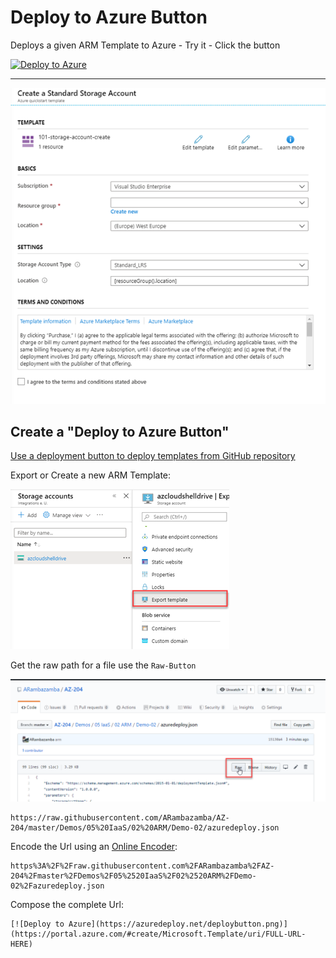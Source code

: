 # Deploy to Azure Button

Deploys a given ARM Template to Azure - Try it - Click the button

[![Deploy to Azure](https://azuredeploy.net/deploybutton.png)](https://portal.azure.com/#create/Microsoft.Template/uri/https%3A%2F%2Fraw.githubusercontent.com%2FARambazamba%2FAZ-400%2Fmaster%2FT05%2F01%2520Infrastructure%2520and%2520Configuration%2520Azure%2520Tools%2FDemo-03%2Fazuredeploy.json)

---

![form](../_images/template-form.png)

## Create a "Deploy to Azure Button"

[Use a deployment button to deploy templates from GitHub repository](https://docs.microsoft.com/en-us/azure/azure-resource-manager/templates/deploy-to-azure-button)

Export or Create a new ARM Template:

![export](../_images/export-arm.png)

Get the raw path for a file use the `Raw-Button`

![githubuserconent](../_images/githubusercontent.png)

```
https://raw.githubusercontent.com/ARambazamba/AZ-204/master/Demos/05%20IaaS/02%20ARM/Demo-02/azuredeploy.json
```

Encode the Url using an [Online Encoder](https://www.urlencoder.org/):

```
https%3A%2F%2Fraw.githubusercontent.com%2FARambazamba%2FAZ-204%2Fmaster%2FDemos%2F05%2520IaaS%2F02%2520ARM%2FDemo-02%2Fazuredeploy.json
```

Compose the complete Url:

```
[![Deploy to Azure](https://azuredeploy.net/deploybutton.png)](https://portal.azure.com/#create/Microsoft.Template/uri/FULL-URL-HERE)
```
